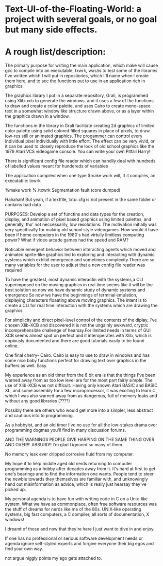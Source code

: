 # Text-UI-of-the-Floating-World: a project with several goals, or no goal but many side effects.
# A rough list/description:

The primary purpose for writing the main application, which make will cause gcc to compile into an executable, txwrk, was/is to test some of the libraries I've written which I will put in repositories, which I'll name when I create them here, and to see the functions put to use in an application rich in graphics.

The graphics library I put in a separate repository, Grali, is programmed using Xlib-xcb to generate the windows, and it uses a few of the functions to draw and create a color palette, and uses Cairo to create mono-space text in a somewhat window like structure drawn above, or as a layer within the graphics drawn in a window.

The functions in the library in Grali facilitate creating 2d graphics of limited color palette using solid colored filled squares in place of pixels, to draw low-res still or animated graphics. The progammer can control every individual pixel  individually with little effort. The effect can be very vivid, or it can be used to closely reproduce the look of old school graphics like the 1979 Atari VCS videogame console. You can write your own Pitfall Harry!

There is significant config file reader which can handily deal with hundreds of labelled values meant for hundereds of variables

The application compiled when one type $make work will, if it compiles, an executable: txwrk

%make work
%./txwrk
Segmentation fault (core dumped)

Hahahah! But yeah, if a textfile, txtui.cfg
  is not present in the same folder or contains bad data
  
PURPOSES:
Develop a set of functins and data types for the creation, display, and animation of pixel based graphics using limited palettes, and generally, tho' not neccessarily, low resolutions.
  The motivation initially was very specifically for making old school style videogames. How would it have been if home computers
  in the 1980's had virtully limitless computing power? What if video arcade games had the speed and RAM?
  
Noticable emergent behavior between interacting agents which moved and animated sprite-like graphics led to exploring and interacting with dynamic systems which exhibit emergence and sometimes complexity
  There are so many variables for the user to adjust that a new config file reader was required
   
To have the greatest, most dynamic interactin with the systems,a CLI superimposed on the moving graphics in real time seems like it will be the best solution so now we have dynamic study of dynamic systems and emergence
  So now we have the beginnings of terminal emulation, displaying characters floaating above moving graphics. The intent is to create a CLI for real time interaction with the systems which are drawing the graphics
  
For simplicity and direct pixel-level control of the contents of the diplay, I've chosen Xlib-XCB and discovered it is not the
ungainly awkward, cryptic incomprehensible challenge of hearsay.For limited needs in terms of GUI XCB seems almost spot on perfect and it interoperates with Xlib, which is copiously documented and there are good tutorials easily to be found online.

One final cherry- Cairo. Cairo is easy to use to draw in windows and has some nice baby functions perfect for
  drawing text over graphics in the buffers as well. Easy.
  
My experience as an old timer from the 8 bit era is that the things I've been warned away from as too low level are for the most part fairly simple. The use of Xlib-XCB was not difficult. Having only known Atari BASIC and BASIC XL, and some assembly for a few microprocessor, it was exciting to learn C, which I was also warned away from as dangerous, full of memory leaks and without any good libraries (????)

Possibly there are others who would get more into a simpler, less abstract and cautious into to programming.

As a hobbyist, and an old timer I've no use for all the low-stakes drama over programming dogmas you'll find in many discussion forums. 

AND THE WARNINGS PEOPLE GIVE HARPING ON THE SAME THING OVER AND OVER!!! ABSURD!! I'm glad I ignored so many of them.

No memory leak ever dripped corrosive fluid from my computer.

My hope if to help middle aged old nerds returning to computer programming as a hobby after decades away from it. It's hard at first to get one's bearings and to find the information one wants. People tend to steer the newbie towards they themselves are familiar with, and unknowingly hand out misinformation as advice, which is really just hearsay they've picked up.
  
My personal agenda is to have fun with writing code in C on a Unix-like system. What we have as commonplace, often free software resources was the stuff of dreams for nerds like me of the 80s. UNIX-like operating systems, big fast computers, a C compiler, all sorts of documentation, X windows!

I dreamt of those and now that they're here I just want to dive in and enjoy.

If one has no professional or serious software development needs or agenda ignore self-styled experts and forgive everyone their big egos and find your own way.

not argue niggly points my ego gets attached to.
